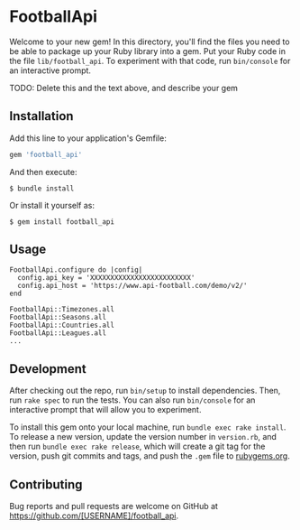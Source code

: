 # FootballApi

Welcome to your new gem! In this directory, you'll find the files you need to be able to package up your Ruby library into a gem. Put your Ruby code in the file `lib/football_api`. To experiment with that code, run `bin/console` for an interactive prompt.

TODO: Delete this and the text above, and describe your gem

## Installation

Add this line to your application's Gemfile:

```ruby
gem 'football_api'
```

And then execute:

    $ bundle install

Or install it yourself as:

    $ gem install football_api

## Usage

```
FootballApi.configure do |config|
  config.api_key = 'XXXXXXXXXXXXXXXXXXXXXXXXX'
  config.api_host = 'https://www.api-football.com/demo/v2/'
end

FootballApi::Timezones.all
FootballApi::Seasons.all
FootballApi::Countries.all
FootballApi::Leagues.all
...
```

## Development

After checking out the repo, run `bin/setup` to install dependencies. Then, run `rake spec` to run the tests. You can also run `bin/console` for an interactive prompt that will allow you to experiment.

To install this gem onto your local machine, run `bundle exec rake install`. To release a new version, update the version number in `version.rb`, and then run `bundle exec rake release`, which will create a git tag for the version, push git commits and tags, and push the `.gem` file to [rubygems.org](https://rubygems.org).

## Contributing

Bug reports and pull requests are welcome on GitHub at https://github.com/[USERNAME]/football_api.


